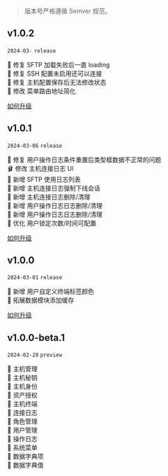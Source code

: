 > 版本号严格遵循 Semver 规范。

## v1.0.2

`2024-03-` `release`

🐞 修复 SFTP 加载失败后一直 loading  
🐞 修复 SSH 配置未启用还可以连接    
🐞 修复 主机配置保存后无法修改状态  
🔨 修改 菜单路由地址简化  

[如何升级](/about/update.md?id=_v102)

## v1.0.1

`2024-03-06` `release`

🐞 修复 用户操作日志条件重置后类型框数据不正常的问题  
🩰 修改 主机连接日志 UI     
🌈 新增 SFTP 使用日志列表      
🌈 新增 主机连接日志强制下线会话    
🌈 新增 主机连接日志删除/清理    
🌈 新增 用户操作日志日志删除/清理    
🌈 新增 用户操作日志日志删除/清理  
🔨 优化 用户锁定次数/时间可配置

[如何升级](/about/update.md?id=_v101)

## v1.0.0

`2024-03-01` `release`

🌈 新增 用户自定义终端标签颜色    
🔨 拓展数据模块添加缓存

[如何升级](/about/update.md?id=_v100)

## v1.0.0-beta.1

`2024-02-28` `preview`

🌈 主机管理   
🌈 主机秘钥  
🌈 主机身份  
🌈 资产授权   
🌈 主机终端  
🌈 连接日志  
🌈 角色管理  
🌈 用户管理  
🌈 操作日志  
🌈 系统菜单  
🌈 数据字典项  
🌈 数据字典值  
